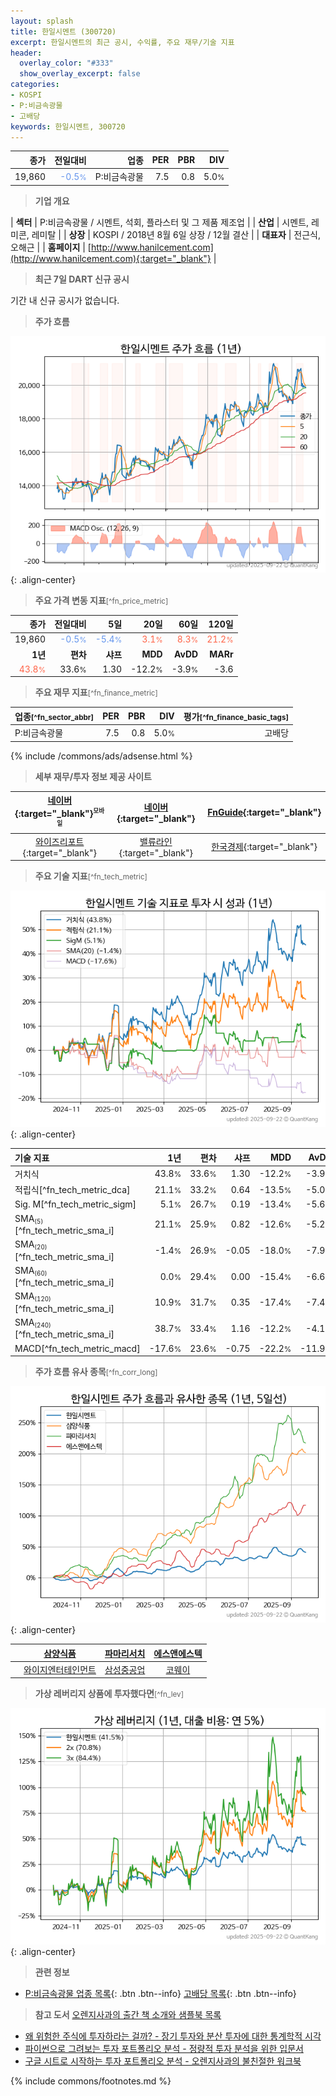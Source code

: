 ```yaml
---
layout: splash
title: 한일시멘트 (300720)
excerpt: 한일시멘트의 최근 공시, 수익률, 주요 재무/기술 지표
header:
  overlay_color: "#333"
  show_overlay_excerpt: false
categories:
- KOSPI
- P:비금속광물
- 고배당
keywords: 한일시멘트, 300720
---
```


| **종가** | **전일대비** | **업종** | **PER** | **PBR** | **DIV** |
| -------: | -----------: | -------: | ------: | ------: | ------: |
| 19,860 | <span style="color: cornflowerblue">-0.5<small>%</small></span> | P:비금속광물 | 7.5 | 0.8 | 5.0<small>%</small> |

<!-- more -->


> **기업 개요**<a id="company"></a>

| <span style="white-space:nowrap;">**섹터**</span> | P:비금속광물 / 시멘트, 석회, 플라스터 및 그 제품 제조업 |
| <span style="white-space:nowrap;">**산업**</span> | 시멘트, 레미콘, 레미탈 |
| <span style="white-space:nowrap;">**상장**</span> | KOSPI / 2018년 8월 6일 상장 / 12월 결산 |
| <span style="white-space:nowrap;">**대표자**</span> | 전근식, 오해근 |
| <span style="white-space:nowrap;">**홈페이지**</span> | [http://www.hanilcement.com](http://www.hanilcement.com){:target="_blank"} |


> **최근 7일 DART 신규 공시**<a id="dart"></a>

기간 내 신규 공시가 없습니다.


> **주가 흐름**<a id="price"></a>

![300720](/stock/images/300720.png){: .align-center}


> **주요 가격 변동 지표**<small>[^fn_price_metric]</small>

| **종가** | **전일대비** | **5일** | **20일** | **60일** | **120일** |
| -------: | -----------: | ------: | -------: | -------: | --------: |
| 19,860 | <span style="color: cornflowerblue">-0.5<small>%</small></span> | <span style="color: cornflowerblue">-5.4<small>%</small></span> | <span style="color: tomato">3.1<small>%</small></span> | <span style="color: tomato">8.3<small>%</small></span> | <span style="color: tomato">21.2<small>%</small></span> |
| **1년** | **편차** | **샤프** | **MDD** | **AvDD** | **MARr** |
| <span style="color: tomato">43.8<small>%</small></span> | 33.6<small>%</small> | 1.30 | -12.2<small>%</small> | -3.9<small>%</small> | -3.6 |


> **주요 재무 지표**<small>[^fn_finance_metric]</small>

| **업종**<small>[^fn_sector_abbr]</small> | **PER** | **PBR** | **DIV** | **평가**<small>[^fn_finance_basic_tags]</small> |
| :--------------------------------------- | ------: | ------: | ------: | ----------------------------------------------: |
| P:비금속광물 | 7.5 | 0.8 | 5.0<small>%</small> | 고배당 |



{% include /commons/ads/adsense.html %}

> **세부 재무/투자 정보 제공 사이트**

| [네이버](https://m.stock.naver.com/domestic/stock/300720/finance/summary){:target="_blank"}<sup><small>모바일</small></sup> | [네이버](https://finance.naver.com/item/coinfo.naver?code=300720){:target="_blank"} | [FnGuide](https://comp.fnguide.com/SVO2/ASP/SVD_Invest.asp?gicode=A300720&MenuYn=Y){:target="_blank"} |
| :---: | :---: | :---: |
| [와이즈리포트](https://comp.wisereport.co.kr/company/c1040001.aspx?cmp_cd=300720){:target="_blank"} | [밸류라인](https://www.valueline.co.kr/finance/summary/300720){:target="_blank"} | [한국경제](https://markets.hankyung.com/stock/300720/financial-summary){:target="_blank"} |


> **주요 기술 지표**<small>[^fn_tech_metric]</small>


![300720](/stock/images/300720_tech.png){: .align-center}

| **기술 지표** | **1년** | **편차** | **샤프** | **MDD** | **AvDD** |
| :------------ | ------: | -----------: | -------: | ------: | -------: |
| 거치식 | 43.8<small>%</small> | 33.6<small>%</small> | 1.30 | -12.2<small>%</small> | -3.9<small>%</small> |
| 적립식[^fn_tech_metric_dca] | 21.1<small>%</small> | 33.2<small>%</small> | 0.64 | -13.5<small>%</small> | -5.0<small>%</small> |
| Sig. M[^fn_tech_metric_sigm] | 5.1<small>%</small> | 26.7<small>%</small> | 0.19 | -13.4<small>%</small> | -5.6<small>%</small> |
| SMA<small><sub>(5)</sub></small>[^fn_tech_metric_sma_i] | 21.1<small>%</small> | 25.9<small>%</small> | 0.82 | -12.6<small>%</small> | -5.2<small>%</small> |
| SMA<small><sub>(20)</sub></small>[^fn_tech_metric_sma_i] | -1.4<small>%</small> | 26.9<small>%</small> | -0.05 | -18.0<small>%</small> | -7.9<small>%</small> |
| SMA<small><sub>(60)</sub></small>[^fn_tech_metric_sma_i] | 0.0<small>%</small> | 29.4<small>%</small> | 0.00 | -15.4<small>%</small> | -6.6<small>%</small> |
| SMA<small><sub>(120)</sub></small>[^fn_tech_metric_sma_i] | 10.9<small>%</small> | 31.7<small>%</small> | 0.35 | -17.4<small>%</small> | -7.4<small>%</small> |
| SMA<small><sub>(240)</sub></small>[^fn_tech_metric_sma_i] | 38.7<small>%</small> | 33.4<small>%</small> | 1.16 | -12.2<small>%</small> | -4.1<small>%</small> |
| MACD[^fn_tech_metric_macd] | -17.6<small>%</small> | 23.6<small>%</small> | -0.75 | -22.2<small>%</small> | -11.9<small>%</small> |


> **주가 흐름 유사 종목**<a id="corr"></a><small>[^fn_corr_long]</small>

![300720](/stock/images/300720_corr.png){: .align-center}

|       | [삼양식품](/003230/) | [파마리서치](/214450/) | [에스앤에스텍](/101490/) |
| :---: | :------------------------------------: | :------------------------------------: | :------------------------------------: |
|       | [와이지엔터테인먼트](/122870/) | [삼성중공업](/010140/) | [코웨이](/021240/) |


> **가상 레버리지 상품에 투자했다면**<a id="2x"></a><small>[^fn_lev]</small>

![300720](/stock/images/300720_2x.png){: .align-center}


> **관련 정보**

- [P:비금속광물 업종 목록](/stats/sector/kospi_업종_비금속광물_종목/){: .btn .btn--info} [고배당 목록](/fn/fn_high_div/){: .btn .btn--info}

> **참고 도서** [오렌지사과의 출간 책 소개와 샘플북 목록](https://kongdori.tistory.com/691)

- [왜 위험한 주식에 투자하라는 걸까? - 장기 투자와 분산 투자에 대한 통계학적 시각](https://kongdori.tistory.com/421)
- [파이썬으로 그려보는 투자 포트폴리오 분석  - 정량적 투자 분석을 위한 입문서](https://kongdori.tistory.com/643)
- [구글 시트로 시작하는 투자 포트폴리오 분석 - 오렌지사과의 불친절한 워크북](https://kongdori.tistory.com/449)


{% include commons/footnotes.md %}